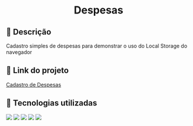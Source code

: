 <h1 align="center">Despesas</h1>

## :memo: Descrição
Cadastro simples de despesas para demonstrar o uso do Local Storage do navegador

## :link: Link do projeto
[Cadastro de Despesas](http://www.nikolasguimaraes.com/despesas)

## :wrench: Tecnologias utilizadas
<img src="https://img.shields.io/badge/HTML5-E34F26?style=for-the-badge&logo=html5&logoColor=white"> <img src="https://img.shields.io/badge/CSS3-1572B6?style=for-the-badge&logo=css3&logoColor=white"> <img src="https://img.shields.io/badge/Bootstrap-563D7C?style=for-the-badge&logo=bootstrap&logoColor=white"> <img src="https://img.shields.io/badge/JavaScript-323330?style=for-the-badge&logo=javascript&logoColor=F7DF1E"> <img src="https://img.shields.io/badge/Font_Awesome-339AF0?style=for-the-badge&logo=fontawesome&logoColor=white">
